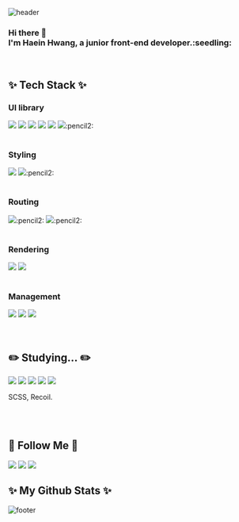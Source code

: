 
![header](https://capsule-render.vercel.app/api?type=waving&color=gradient&height=250&section=header&text=Hi!%20I'm%20Hyein!&fontColor=FFFFFF&animation=scaleIn&fontSize=90&fontAlignY=38)

<h3> Hi there 👋
<br>I'm Haein Hwang, a junior front-end developer.:seedling: </br>
</h3>
 
<br>

## ✨ Tech Stack ✨


### UI library 
 <div>
 <img src="https://img.shields.io/badge/HTML5-E34F26?style=flat&logo=HTML5&logoColor=white"/>
 <img src="https://img.shields.io/badge/CSS3-1572B6?style=flat&logo=CSS3&logoColor=white"/>
 <img src="https://img.shields.io/badge/JavaScript-F7DF1E?style=flat&logo=JavaScript&logoColor=white"/>
 <img src="https://img.shields.io/badge/React-61DAFB?style=flat&logo=React&logoColor=white"/>
 <img src="https://img.shields.io/badge/React Hooks-EC5990?style=flat&logo=reacthookfor&logoColor=white"/>
 <img src="https://img.shields.io/badge/TypeScript-3178C6?style=flat&logo=TypeScript&logoColor=white"/>:pencil2:
 </div>

<br>

### Styling
 <div>
 <img src="https://img.shields.io/badge/Css Modules-000000?style=flat&logo=cssmodules&logoColor=white"/>
 <img src="https://img.shields.io/badge/Sass-CC6699?style=flat&logo=sass&logoColor=white"/>:pencil2: 
 </div>
 
<br>

### Routing
 <div>
 <img src="https://img.shields.io/badge/React Router-CA4245?style=flat&logo=reactrouter&logoColor=white"/>:pencil2: 
 <img src="https://img.shields.io/badge/Next.js-000000?style=flat&logo=Next.js&logoColor=white"/>:pencil2: 
 </div>
 
<br>

### Rendering 
 <div>
 <img src="https://img.shields.io/badge/CRA-09D3AC?style=flat&logo=createreactapp&logoColor=white"/> 
 <img src="https://img.shields.io/badge/Vite-646CFF?style=flat&logo=vite&logoColor=white"/>
 </div>
 
<br>

### Management 
  <div>
  <img src="https://img.shields.io/badge/Git-F05032?style=flate&logo=Git&logoColor=white"/>
  <img src="https://img.shields.io/badge/Github-181717?style=flat-&logo=github&logoColor=white"/>
  <img src="https://img.shields.io/badge/Notion-0000006?style=flat&logo=notion&logoColor=white"/>
  <!--<img src="https://img.shields.io/badge/velog-20C997?style=flat&logo=velog&logoColor=white"/>-->
  <!-- <img src="https://img.shields.io/badge/tistory-000000?style=flat&logo=tistory&logoColor=white"/> -->
  </div>
<br>
<br>

## :pencil2:	 Studying... :pencil2:	
  <div>
  <img src="https://img.shields.io/badge/Redux-764ABC?style=flat&logo=Redux&logoColor=white"/>
  <img src="https://img.shields.io/badge/MobX-FF9955?style=flat&logo=MobX&logoColor=white"/>
  <img src="https://img.shields.io/badge/Vue.js-4FC08D?style=flat&logo=Vue.js&logoColor=white"/>
  <img src="https://img.shields.io/badge/Node.js-339933?style=flat&logo=Node.js&logoColor=white"/>
  <img src="https://img.shields.io/badge/jquery-0769AD?style=flat&logo=jquery&logoColor=white"/>
  </div>

SCSS, Recoil. 

<br>
<br>

## 🌈 Follow Me 🌈
 <div>
 <a href=""><img src="https://img.shields.io/badge/Tech%20Blog-11B48A?style=flat-square&logo=Vimeo&logoColor=white&link=https://velog.io/"/></a>
 <a href="https://www.instagram.com/haeini_/"><img src="https://img.shields.io/badge/Instagram-E4405F?style=flat- square&logo=Instagram&logoColor=white&link=https://www.instagram.com/haeini_/"/></a>
 <a href="mailto:dlsdl9037@gmail.com"><img src="https://img.shields.io/badge/Gmail-d14836?style=flat-square&logo=Gmail&logoColor=white&link=dlsdl9037@gmail.com"/></a>


## ✨ My Github Stats ✨


![footer](https://capsule-render.vercel.app/api?type=waving&color=gradient&height=150&section=footer)
